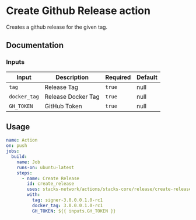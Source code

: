 # Create Github Release action

Creates a github release for the given tag.

## Documentation

### Inputs

| Input        | Description        | Required | Default |
| ------------ | ------------------ | -------- | ------- |
| `tag`        | Release Tag        | `true`   | null    |
| `docker_tag` | Release Docker Tag | `true`   | null    |
| `GH_TOKEN`   | GitHub Token       | `true`   | null    |

## Usage

```yaml
name: Action
on: push
jobs:
  build:
    name: Job
    runs-on: ubuntu-latest
    steps:
      - name: Create Release
        id: create_release
        uses: stacks-network/actions/stacks-core/release/create-release@main
        with:
          tag: signer-3.0.0.0.1.0-rc1
          docker_tag: 3.0.0.0.1.0-rc1
          GH_TOKEN: ${{ inputs.GH_TOKEN }}
```
